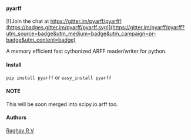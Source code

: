 #### pyarff </br>

[![Join the chat at https://gitter.im/pyarff/pyarff](https://badges.gitter.im/pyarff/pyarff.svg)](https://gitter.im/pyarff/pyarff?utm_source=badge&utm_medium=badge&utm_campaign=pr-badge&utm_content=badge)

A memory efficient fast cythonized ARFF reader/writer for python.

#### Install </br>

`pip install pyarff` or `easy_install pyarff`

#### NOTE </br>

This will be soon merged into scipy.io.arff too.

#### Authors </br>

[Raghav R V](https://github.com/rvraghav93)
